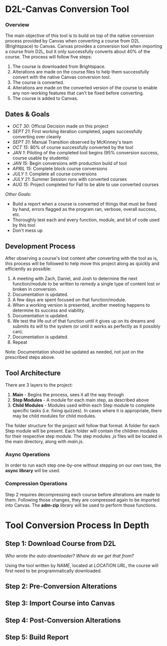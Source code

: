 # D2L-Canvas Conversion Tool

### Overview
The main objective of this tool is to build on top of the native conversion process provided by Canvas when converting a course from D2L (Brightspace) to Canvas. Canvas provides a conversion tool when importing a course from D2L, but it only successfully converts about 40% of the course. The process will follow five steps:
1. The course is downloaded from Brightspace.
2. Alterations are made on the course files to help them successfully convert with the native Canvas conversion tool.
3. The course is converted.
4. Alterations are made on the converted version of the course to enable any non-working features that can't be fixed before converting.
5. The course is added to Canvas.

## Dates & Goals
- *OCT 30*: Official Decision made on this project
- *SEPT 21*: First working iteration completed, pages successfully converting over cleanly
- *SEPT 31*: Manual Transition observed by McKinney's team
- *OCT 15*: 80% of course successfully converted by the tool
- *JAN 1*: Piloting of the completed tool begins (95% conversion success, course usable by students)
- *JAN 15*: Begin conversions with production build of tool
- *APRIL 15*: Complete block course conversions
- *JULY 1*: Complete all course conversions
- *JULY 21*: Summer Session runs with converted courses
- *AUG 15*: Project completed for Fall to be able to use converted courses

*Other Goals:*
- Build a report when a course is converted of things that must be fixed by hand, errors flagged as the program ran, verbose, overall success, etc.
- Thoroughly test each and every function, module, and bit of code used by this tool
- Don't mess up

## Development Process
After observing a course's lost content after converting with the tool as is, this process will be followed to help move this project along as quickly and efficiently as possible:

1. A meeting with Zach, Daniel, and Josh to determine the next function/module to be written to remedy a single type of content lost or broken in conversion.
3. Documentation is updated.
4. A few days are spent focused on that function/module.
5. When a working version is presented, another meeting happens to determine its success and viability.
6. Documentation is updated.
7. We test the life out of that function until it gives up on its dreams and submits its will to the system (or until it works as perfectly as it possibly can).
8. Documentation is updated.
9. Repeat

Note: Documentation should be updated as needed, not just on the prescribed steps above.

## Tool Architecture

There are 3 layers to the project:
1. **Main** - Begins the process, sees it all the way through
2. **Step Modules** - A module for each main step, as described above
3. **Child Modules** - Modules used within each Step module to complete specific tasks (i.e. fixing quizzes). In cases where it is appropriate, there may be child modules for child modules.

The folder structure for the project will follow that format. A folder for each Step module will be present. Each folder will contain the children modules for their respective step module. The step modules *.js* files will be located in the main directory, along with *main.js*.

### Async Operations

In order to run each step one-by-one without stepping on our own toes, the **async library** will be used.

### Compression Operations

Step 2 requires decompressing each course before alterations are made to them. Following those changes, they are compressed again to be imported into Canvas. The **adm-zip** library will be used to perform those functions.

# Tool Conversion Process In Depth


## Step 1: Download Course from D2L

*Who wrote the auto-downloader? Where do we get that from?*

Using the tool written by *NAME*, located at *LOCATION URL*, the course will first need to be programmatically downloaded.

## Step 2: Pre-Conversion Alterations



## Step 3: Import Course into Canvas

## Step 4: Post-Conversion Alterations

## Step 5: Build Report
